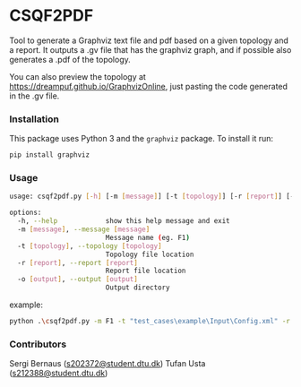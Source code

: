 # CSQF2PDF

Tool to generate a Graphviz text file and pdf based on a given topology and a report.
It outputs a .gv file that has the graphviz graph, and if possible also generates a .pdf of the topology.

You can also preview the topology at https://dreampuf.github.io/GraphvizOnline, just pasting the code generated in the .gv file.

### Installation
This package uses Python 3 and the `graphviz` package. To install it run:

```bash
pip install graphviz
```

### Usage
```bash
usage: csqf2pdf.py [-h] [-m [message]] [-t [topology]] [-r [report]] [-o [output]]

options:
  -h, --help            show this help message and exit
  -m [message], --message [message]
                        Message name (eg. F1)
  -t [topology], --topology [topology]
                        Topology file location
  -r [report], --report [report]
                        Report file location
  -o [output], --output [output]
                        Output directory
```

example:
```bash
python .\csqf2pdf.py -m F1 -t "test_cases\example\Input\Config.xml" -r "test_cases\example\Output\Report.xml" -o "test_output"
```

### Contributors
Sergi Bernaus (s202372@student.dtu.dk)
Tufan Usta (s212388@student.dtu.dk)
